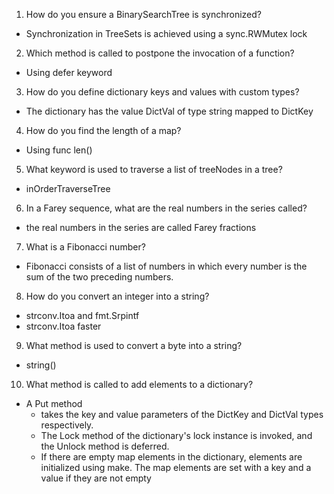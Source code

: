 1. How do you ensure a BinarySearchTree is synchronized?

- Synchronization in TreeSets is achieved using a
  sync.RWMutex lock

2. Which method is called to postpone the invocation of a function?

- Using defer keyword

3. How do you define dictionary keys and values with custom types?

- The dictionary has the value DictVal of type string mapped to DictKey

4. How do you find the length of a map?

- Using func len()

5. What keyword is used to traverse a list of treeNodes in a tree?

- inOrderTraverseTree

6. In a Farey sequence, what are the real numbers in the series called?

- the real numbers in the series are called Farey fractions

7. What is a Fibonacci number?

- Fibonacci consists of a list of numbers in which every number is the sum of
  the two preceding numbers.

8. How do you convert an integer into a string?

- strconv.Itoa and fmt.Srpintf
- strconv.Itoa faster

9. What method is used to convert a byte into a string?

- string()

10. What method is called to add elements to a dictionary?

- A Put method
  - takes the key and value
    parameters of the DictKey and DictVal types respectively.
  - The Lock method of the
    dictionary's lock instance is invoked, and the Unlock method is deferred.
  - If there are empty map elements in the dictionary, elements are initialized using make.
    The map elements are set with a key and a value if they are not empty
